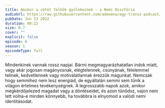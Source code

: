 ```yaml
---
title: Amikor a sötét felhõk gyülekeznek - a Nemi Diszfória
audioUrl: https://raw.githubusercontent.com/adeeena/egy-transz-podcast/main/public/audio/etpc_S1E06.mp3
pubDate: Jun 13 2022
duration: 00:22
size: 0.7
cover: ""
explicit: false
episode: 6
season: 1
episodeType: full
---
```


Mindenkinek vannak rossz napjai. Bármi megmagyarázhatatlan indok miatt, vagy akár jogosan magányosnak, elégtelennek, csúnyának, félelemmel telinek, kedvetlennek vagy motiválatlannak érezzük magunkat. Nemcsak hogy semmihez nem lesz energiád, de egyáltalán semmi sem tűnik a világon értelmes tevékenységnek. A legrosszabb napok azok, amikor megkérdőjelezed magadat vagy a döntéseidet, és azon tűnődsz, vajon nem lett volna-e minden könnyebb, ha továbbra is elnyomod a valódi nemi identitásodat.
